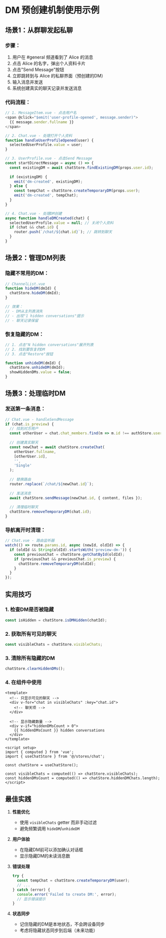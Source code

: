 # DM 预创建机制使用示例

## 场景1：从群聊发起私聊

### 步骤：
1. 用户在 #general 频道看到了 Alice 的消息
2. 点击 Alice 的名字，弹出个人资料卡片
3. 点击"Send Message"按钮
4. 立即跳转到与 Alice 的私聊界面（预创建的DM）
5. 输入消息并发送
6. 系统创建真实的聊天记录并发送消息

### 代码流程：
```javascript
// 1. MessageItem.vue - 点击用户名
<span @click="$emit('user-profile-opened', message.sender)">
  {{ message.sender.fullname }}
</span>

// 2. Chat.vue - 处理打开个人资料
function handleUserProfileOpened(user) {
  selectedUserProfile.value = user;
}

// 3. UserProfile.vue - 点击Send Message
const startDirectMessage = async () => {
  const existingDM = await chatStore.findExistingDM(props.user.id);
  
  if (existingDM) {
    emit('dm-created', existingDM);
  } else {
    const tempChat = chatStore.createTemporaryDM(props.user);
    emit('dm-created', tempChat);
  }
}

// 4. Chat.vue - 处理DM创建
async function handleDMCreated(chat) {
  selectedUserProfile.value = null; // 关闭个人资料
  if (chat && chat.id) {
    router.push(`/chat/${chat.id}`); // 跳转到聊天
  }
}
```

## 场景2：管理DM列表

### 隐藏不常用的DM：
```javascript
// ChannelList.vue
function hideDM(dmId) {
  chatStore.hideDM(dmId);
}

// 效果：
// - DM从主列表消失
// - 出现"1 hidden conversations"提示
// - 聊天记录保留
```

### 恢复隐藏的DM：
```javascript
// 1. 点击"N hidden conversations"展开列表
// 2. 找到要恢复的DM
// 3. 点击"Restore"按钮

function unhideDM(dmId) {
  chatStore.unhideDM(dmId);
  showHiddenDMs.value = false;
}
```

## 场景3：处理临时DM

### 发送第一条消息：
```javascript
// Chat.vue - handleSendMessage
if (chat.is_preview) {
  // 找到对方用户
  const otherUser = chat.chat_members.find(m => m.id !== authStore.user.id);
  
  // 创建真实聊天
  const newChat = await chatStore.createChat(
    otherUser.fullname,
    [otherUser.id],
    '',
    'Single'
  );
  
  // 替换路由
  router.replace(`/chat/${newChat.id}`);
  
  // 发送消息
  await chatStore.sendMessage(newChat.id, { content, files });
  
  // 清理临时聊天
  chatStore.removeTemporaryDM(chat.id);
}
```

### 导航离开时清理：
```javascript
// Chat.vue - 路由监听器
watch(() => route.params.id, async (newId, oldId) => {
  if (oldId && String(oldId).startsWith('preview-dm-')) {
    const previousChat = chatStore.getChatById(oldId);
    if (previousChat && previousChat.is_preview) {
      chatStore.removeTemporaryDM(oldId);
    }
  }
});
```

## 实用技巧

### 1. 检查DM是否被隐藏
```javascript
const isHidden = chatStore.isDMHidden(chatId);
```

### 2. 获取所有可见的聊天
```javascript
const visibleChats = chatStore.visibleChats;
```

### 3. 清除所有隐藏的DM
```javascript
chatStore.clearHiddenDMs();
```

### 4. 在组件中使用
```vue
<template>
  <!-- 只显示可见的聊天 -->
  <div v-for="chat in visibleChats" :key="chat.id">
    <!-- 聊天项 -->
  </div>
  
  <!-- 显示隐藏数量 -->
  <div v-if="hiddenDMsCount > 0">
    {{ hiddenDMsCount }} hidden conversations
  </div>
</template>

<script setup>
import { computed } from 'vue';
import { useChatStore } from '@/stores/chat';

const chatStore = useChatStore();

const visibleChats = computed(() => chatStore.visibleChats);
const hiddenDMsCount = computed(() => chatStore.hiddenDMChats.length);
</script>
```

## 最佳实践

1. **性能优化**
   - 使用 `visibleChats` getter 而非手动过滤
   - 避免频繁调用 `hideDM`/`unhideDM`

2. **用户体验**
   - 在隐藏DM前可以添加确认对话框
   - 显示隐藏DM的未读消息数

3. **错误处理**
   ```javascript
   try {
     const tempChat = chatStore.createTemporaryDM(user);
     // ...
   } catch (error) {
     console.error('Failed to create DM:', error);
     // 显示错误提示
   }
   ```

4. **状态同步**
   - 记住隐藏的DM是本地状态，不会跨设备同步
   - 考虑将隐藏状态同步到后端（未来功能） 